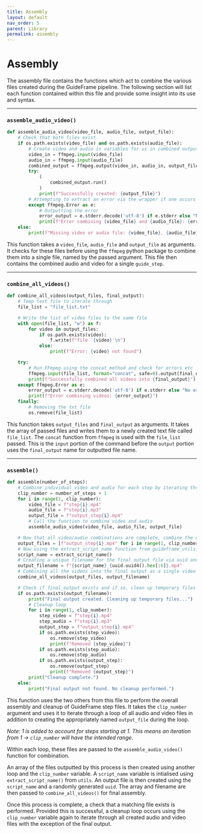 ```yaml
---
title: Assembly
layout: default
nav_order: 5
parent: Library
permalink: assembly
---
```


# Assembly
The assembly file contains the functions which act to combine the various files created during the GuideFrame pipeline. The following section will list each function contained within this file and provide some insight into its use and syntax.
___

### `assemble_audio_video()`
```python
def assemble_audio_video(video_file, audio_file, output_file):
    # Check that both files exist
    if os.path.exists(video_file) and os.path.exists(audio_file):
        # Create video and audio in variables for us in combined output
        video_in = ffmpeg.input(video_file)
        audio_in = ffmpeg.input(audio_file)
        combined_output = ffmpeg.output(video_in, audio_in, output_file, vcodec='copy', acodec='copy')
        try:
            (
                combined_output.run()
            )
            print(f"Successfully created: {output_file}")
        # Attempting to extract an error via the wrapper if one occurs
        except ffmpeg.Error as e:
            # Outputting the error
            error_output = e.stderr.decode('utf-8') if e.stderr else "No error details available."
            print(f"Error combining {video_file} and {audio_file}: {error_output}")
    else:
        print(f"Missing video or audio file: {video_file}, {audio_file}")
```
This function takes a `video_file`, `audio_file` and `output_file` as arguments. It checks for these files before using the `ffmpeg` python package to combine them into a single file, named by the passed argument. This file then contains the combined audio and video for a single `guide_step`.
___

### `combine_all_videos()`
```python
def combine_all_videos(output_files, final_output):
    # Temp text file to iterate through
    file_list = "file_list.txt"

    # Write the list of video files to the same file
    with open(file_list, "w") as f:
        for video in output_files:
            if os.path.exists(video):
                f.write(f"file '{video}'\n")
            else:
                print(f"Error: {video} not found")

    try:
        # Run FFmpeg using the concat method and check for errors etc
        ffmpeg.input(file_list, format="concat", safe=0).output(final_output, vcodec='libxvid', acodec='aac').run()
        print(f"Successfully combined all videos into {final_output}")
    except ffmpeg.Error as e:
        error_output = e.stderr.decode('utf-8') if e.stderr else "No error details available."
        print(f"Error combining videos: {error_output}")
    finally:
        # Removing the txt file
        os.remove(file_list)
```
This function takes `output_files` and `final_output` as arguments. It takes the array of passed files and writes them to a newly created text file called `file_list`. The `concat` function from `ffmpeg` is used with the `file_list` passed. This is the `input` portion of the command before the `output` portion uses the `final_output` name for outputted file name. 
___

### `assemble()`
```python
def assemble(number_of_steps):
    # Combine individual video and audio for each step by iterating through files and passing to above functions
    clip_number = number_of_steps + 1
    for i in range(1, clip_number):
        video_file = f"step{i}.mp4"
        audio_file = f"step{i}.mp3"
        output_file = f"output_step{i}.mp4"
        # Call the function to combine video and audio
        assemble_audio_video(video_file, audio_file, output_file)

    # Now that all video/audio combinations are complete, combine the output videos into the final one
    output_files = [f"output_step{i}.mp4" for i in range(1, clip_number)]
    # Now using the extract_script_name function from guideframe_utils.py to get the script name
    script_name = extract_script_name()
    # Creating a unique filename for the final output file via uuid and the extracted script name
    output_filename = f"{script_name}_{uuid.uuid4().hex[:6]}.mp4"
    # Combining all the videos into the final output as a single video
    combine_all_videos(output_files, output_filename)

    # Check if final_output exists and if so, clean up temporary files (the various mp3 and mp4 files we created)
    if os.path.exists(output_filename):
        print("Final output created. Cleaning up temporary files...")
        # Cleanup loop
        for i in range(1, clip_number):
            step_video = f"step{i}.mp4"
            step_audio = f"step{i}.mp3"
            output_step = f"output_step{i}.mp4"
            if os.path.exists(step_video):
                os.remove(step_video)
                print(f"Removed {step_video}")
            if os.path.exists(step_audio):
                os.remove(step_audio)
            if os.path.exists(output_step):
                os.remove(output_step)
                print(f"Removed {output_step}")
        print("Cleanup complete.")
    else:
        print("Final output not found. No cleanup performed.")
```
This function uses the two others from this file to perform the overall assembly and cleanup of GuideFrame step files. It takes the `clip_number` argument and uses it to iterate through a loop of all audio and video files in addition to creating the appropriately named `output_file` during the loop. 

*Note: 1 is added to account for steps starting at 1. This means an iteration from 1 -> `clip_number` will have the intended range.* 

Within each loop, these files are passed to the `assemble_audio_video()` function for combination.

An array of the files outputted by this process is then created using another loop and the `clip_number` variable. A `script_name` variable is intialised using `extract_script_name()` from `utils`. An output file is then created using the `script_name` and a randomly generated `uuid`. The array and filename are then passed to `combine_all_videos()` for final assembly.

Once this process is complete, a check that a matching file exists is performed. Provided this is successful, a cleanup loop occurs using the `clip_number` variable again to iterate through all created audio and video files with the exception of the final output.